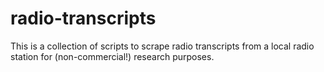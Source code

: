 radio-transcripts
=================

This is a collection of scripts to scrape radio transcripts from a local radio station for (non-commercial!) research purposes.

